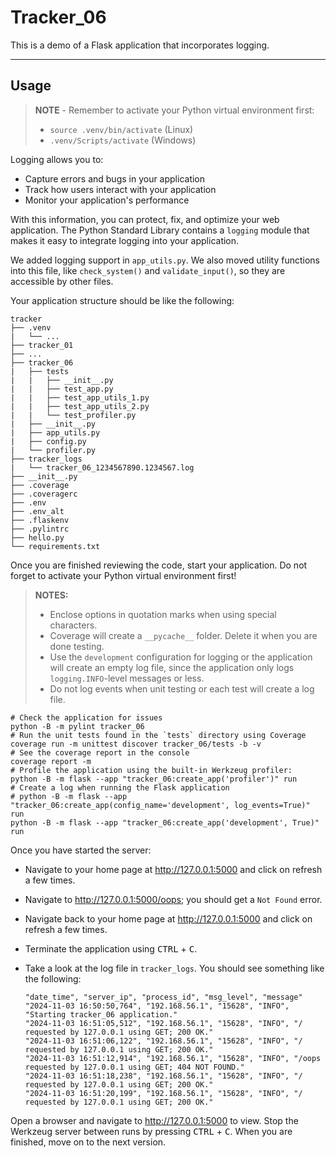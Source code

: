 # Tracker_06

This is a demo of a Flask application that incorporates logging.

-----

## Usage

> **NOTE** - Remember to activate your Python virtual environment first:
>
> - `source .venv/bin/activate` (Linux)
> - `.venv/Scripts/activate` (Windows)

Logging allows you to:

- Capture errors and bugs in your application
- Track how users interact with your application
- Monitor your application's performance

With this information, you can protect, fix, and optimize your web application. The Python Standard Library contains a `logging` module that makes it easy to integrate logging into your application.

We added logging support in `app_utils.py`. We also moved utility functions into this file, like `check_system()` and `validate_input()`, so they are accessible by other files.

Your application structure should be like the following:

```text
tracker
├── .venv
|   └── ...
├── tracker_01
├── ...
├── tracker_06
|   ├── tests
|   |   ├── __init__.py
|   |   ├── test_app.py
|   |   ├── test_app_utils_1.py
|   |   ├── test_app_utils_2.py
|   |   └── test_profiler.py
|   ├── __init__.py
|   ├── app_utils.py
|   ├── config.py
|   └── profiler.py
├── tracker_logs
|   └── tracker_06_1234567890.1234567.log
├── __init__.py
├── .coverage
├── .coveragerc
├── .env
├── .env_alt
├── .flaskenv
├── .pylintrc
├── hello.py
└── requirements.txt
```

Once you are finished reviewing the code, start your application. Do not forget to activate your Python virtual environment first!

> **NOTES:**
>
> - Enclose options in quotation marks when using special characters.
> - Coverage will create a `__pycache__` folder. Delete it when you are done testing.
> - Use the `development` configuration for logging or the application will create an empty log file, since the application only logs `logging.INFO`-level messages or less.
> - Do not log events when unit testing or each test will create a log file.

```shell
# Check the application for issues
python -B -m pylint tracker_06
# Run the unit tests found in the `tests` directory using Coverage
coverage run -m unittest discover tracker_06/tests -b -v
# See the coverage report in the console
coverage report -m
# Profile the application using the built-in Werkzeug profiler:
python -B -m flask --app "tracker_06:create_app('profiler')" run
# Create a log when running the Flask application
# python -B -m flask --app "tracker_06:create_app(config_name='development', log_events=True)" run
python -B -m flask --app "tracker_06:create_app('development', True)" run
```

Once you have started the server:

- Navigate to your home page at <http://127.0.0.1:5000> and click on refresh a few times.
- Navigate to <http://127.0.0.1:5000/oops>; you should get a `Not Found` error.
- Navigate back to your home page at <http://127.0.0.1:5000> and click on refresh a few times.
- Terminate the application using <kbd>CTRL</kbd> +  <kbd>C</kbd>.
- Take a look at the log file in `tracker_logs`. You should see something like the following:

    ```text
    "date_time", "server_ip", "process_id", "msg_level", "message"
    "2024-11-03 16:50:50,764", "192.168.56.1", "15628", "INFO", "Starting tracker_06 application."
    "2024-11-03 16:51:05,512", "192.168.56.1", "15628", "INFO", "/ requested by 127.0.0.1 using GET; 200 OK."
    "2024-11-03 16:51:06,122", "192.168.56.1", "15628", "INFO", "/ requested by 127.0.0.1 using GET; 200 OK."
    "2024-11-03 16:51:12,914", "192.168.56.1", "15628", "INFO", "/oops requested by 127.0.0.1 using GET; 404 NOT FOUND."
    "2024-11-03 16:51:18,238", "192.168.56.1", "15628", "INFO", "/ requested by 127.0.0.1 using GET; 200 OK."
    "2024-11-03 16:51:20,199", "192.168.56.1", "15628", "INFO", "/ requested by 127.0.0.1 using GET; 200 OK."
    ```

Open a browser and navigate to <http://127.0.0.1:5000> to view. Stop the Werkzeug server between runs by pressing <kbd>CTRL</kbd> +  <kbd>C</kbd>. When you are finished, move on to the next version.
